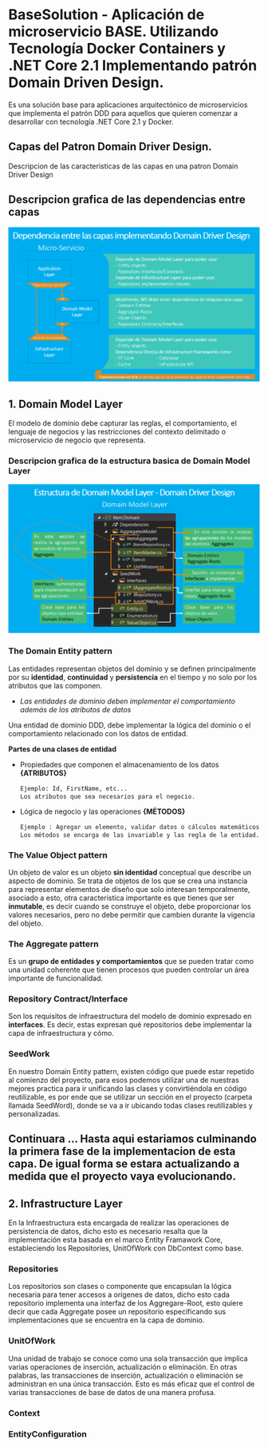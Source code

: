 # BaseSolution - Aplicación de microservicio BASE. Utilizando Tecnología Docker Containers y .NET Core 2.1 Implementando patrón Domain Driven Design.
Es una solución base para aplicaciones arquitectónico de microservicios que implementa el patrón DDD para aquellos que quieren comenzar a desarrollar con tecnología .NET Core 2.1 y Docker.
## Capas del Patron Domain Driver Design.
Descripcion de las caracteristicas de las capas en una patron Domain Driver Design

## Descripcion grafica de las dependencias entre capas 
![Dependencia Entre Layer Patron DDD](https://github.com/JohanVillegas/BaseSolution/blob/master/img/DependenciaEntreLayerPatronDDD.png) 

## 1. Domain Model Layer
El modelo de dominio debe capturar las reglas, el comportamiento, el lenguaje de negocios y las restricciones del contexto delimitado o microservicio de negocio que representa.

### Descripcion grafica de la estructura basica de Domain Model Layer
![Descripcion de la capa del dominio](https://github.com/JohanVillegas/BaseSolution/blob/master/img/DomainModelLayerV2.png) 


### The Domain Entity pattern
Las entidades representan objetos del dominio y se definen principalmente por su **identidad**, **continuidad** y **persistencia** en el tiempo y no solo por los atributos que las componen.

  - *Las entidades de dominio deben implementar el comportamiento además de los atributos de datos*
  
  Una entidad de dominio DDD, debe implementar la lógica del dominio o el comportamiento relacionado con los datos de entidad.

  **Partes de una clases de entidad**
  - Propiedades que componen el almacenamiento de los datos **{ATRIBUTOS}**
  
    ```
    Ejemplo: Id, FirstName, etc...
    Los atributos que sea necesarios para el negocio.
    ```

  - Lógica de negocio y las operaciones **{MÉTODOS}**

    ```
    Ejemplo : Agregar un elemento, validar datos o cálculos matemáticos
    Los métodos se encarga de las invariable y las regla de la entidad.
    ```

### The Value Object pattern
Un objeto de valor es un objeto **sin identidad** conceptual que describe un aspecto de dominio. Se trata de objetos de los que se crea una instancia para representar elementos de diseño que solo interesan temporalmente, asociado a esto, otra caracteristica importante es que tienes que ser **inmutable**, es decir  cuando se construye el objeto, debe proporcionar los valores necesarios, pero no debe permitir que cambien durante la vigencia del objeto. 

### The Aggregate pattern
Es un **grupo de entidades y comportamientos** que se pueden tratar como una unidad coherente que tienen procesos que pueden controlar un área importante de funcionalidad.

### Repository Contract/Interface
Son los requisitos de infraestructura del modelo de dominio expresado en **interfaces**. Es decir, estas expresan qué repositorios debe implementar la capa de infraestructura y cómo.

### SeedWork
En nuestro Domain Entity pattern, existen código que puede estar repetido al comienzo del proyecto, para esos podemos utilizar una de nuestras mejores practica para ir unificando las clases y convirtiéndola en código reutilizable, es por ende que se utilizar un sección en el proyecto (carpeta llamada SeedWord), donde se va a ir ubicando todas clases reutilizables y personalizadas.

## Continuara ... Hasta aqui estariamos culminando la primera fase de la implementacion de esta capa. De igual forma se estara actualizando a medida que el proyecto vaya evolucionando.

## 2. Infrastructure Layer
En la Infraestructura esta encargada de realizar las operaciones de persistencia de datos, dicho esto es necesario resalta que la implementación esta basada en el marco Entity Framawork Core, estableciendo los Repositories, UnitOfWork con DbContext como base.

### Repositories
Los repositorios son clases o componente que encapsulan la lógica necesaria para tener accesos a orígenes de datos,
dicho esto cada repositorio implementa una interfaz de los Aggregare-Root, esto quiere decir que cada Aggregate posee un repositorio especificando sus implementaciones que se encuentra en la capa de dominio.

### UnitOfWork
Una unidad de trabajo se conoce como una sola transacción que implica varias operaciones de inserción, actualización o eliminación. En otras palabras, las transacciones de inserción, actualización o eliminación se administran en una única transacción. Esto es más eficaz que el control de varias transacciones de base de datos de una manera profusa. 

### Context

### EntityConfiguration


